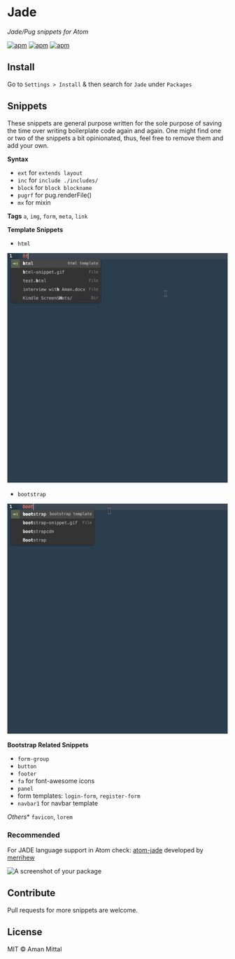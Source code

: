 # Jade

_Jade/Pug snippets for Atom_

[![apm](https://img.shields.io/apm/v/jade.svg?style=flat-square)](https://atom.io/packages/jade)
[![apm](https://img.shields.io/apm/dm/jade.svg?style=flat-square)](https://atom.io/packages/jade)
[![apm](https://img.shields.io/apm/l/jade.svg?style=flat-square)](https://atom.io/packages/jade)

## Install
Go to  `Settings > Install` & then search for `Jade` under `Packages`

## Snippets
These snippets are general purpose written for the sole purpose of saving the time over writing boilerplate code again and again. One might find one or two of the snippets a bit opinionated, thus, feel free to remove them and add your own.

**Syntax**  
- `ext` for `extends layout`
- `inc` for `include ./includes/`
- `block` for `block blockname`
- `pugrf` for pug.renderFile()
- `mx` for mixin

**Tags** `a`, `img`, `form`, `meta`, `link`

**Template Snippets**
- `html`

![Html Snippet](/images/html-snippet.gif)

- `bootstrap`

![Bootstrap Snippet](/images/bootstrap-snippet.gif)

**Bootstrap Related Snippets**
- `form-group`
- `button`
- `footer`
- `fa` for font-awesome icons
- `panel`
- form templates: `login-form`, `register-form`
- `navbar1` for navbar template

*Others** `favicon`, `lorem`

### Recommended

For JADE language support in Atom check: [atom-jade](https://atom.io/packages/atom-jade) developed by [merrihew](https://atom.io/users/merrihew)

![A screenshot of your package](https://f.cloud.github.com/assets/69169/2290250/c35d867a-a017-11e3-86be-cd7c5bf3ff9b.gif)

## Contribute
Pull requests for more snippets are welcome.

## License
MIT © Aman Mittal
